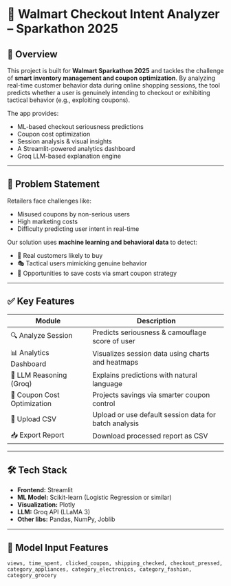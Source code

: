 # 🛒 Walmart Checkout Intent Analyzer – Sparkathon 2025

## 🚀 Overview

This project is built for **Walmart Sparkathon 2025** and tackles the challenge of **smart inventory management and coupon optimization**. By analyzing real-time customer behavior data during online shopping sessions, the tool predicts whether a user is genuinely intending to checkout or exhibiting tactical behavior (e.g., exploiting coupons).

The app provides:
- ML-based checkout seriousness predictions
- Coupon cost optimization
- Session analysis & visual insights
- A Streamlit-powered analytics dashboard
- Groq LLM-based explanation engine

---

## 🧠 Problem Statement

Retailers face challenges like:
- Misused coupons by non-serious users
- High marketing costs
- Difficulty predicting user intent in real-time

Our solution uses **machine learning and behavioral data** to detect:
- 🎯 Real customers likely to buy
- 🎭 Tactical users mimicking genuine behavior
- 💸 Opportunities to save costs via smart coupon strategy

---

## ✅ Key Features

| Module | Description |
|--------|-------------|
| 🔍 Analyze Session | Predicts seriousness & camouflage score of user |
| 📊 Analytics Dashboard | Visualizes session data using charts and heatmaps |
| 🧠 LLM Reasoning (Groq) | Explains predictions with natural language |
| 💸 Coupon Cost Optimization | Projects savings via smarter coupon control |
| 🧾 Upload CSV | Upload or use default session data for batch analysis |
| 📥 Export Report | Download processed report as CSV |

---

## 🛠️ Tech Stack

- **Frontend:** Streamlit
- **ML Model:** Scikit-learn (Logistic Regression or similar)
- **Visualization:** Plotly
- **LLM:** Groq API (LLaMA 3)
- **Other libs:** Pandas, NumPy, Joblib

---

## 🧪 Model Input Features

```text
views, time_spent, clicked_coupon, shipping_checked, checkout_pressed,
category_appliances, category_electronics, category_fashion, category_grocery
